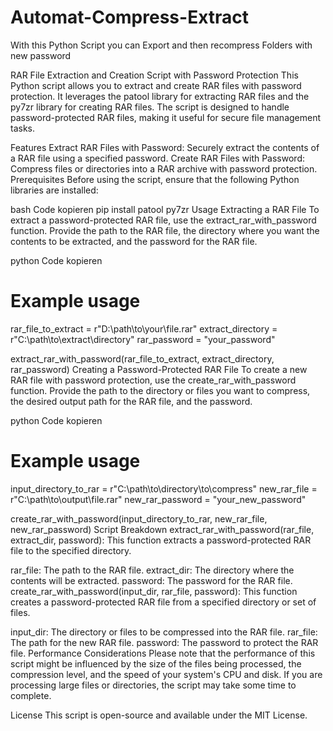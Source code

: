 # Automat-Compress-Extract
With this Python Script you can Export and then recompress Folders with new password

RAR File Extraction and Creation Script with Password Protection
This Python script allows you to extract and create RAR files with password protection. It leverages the patool library for extracting RAR files and the py7zr library for creating RAR files. The script is designed to handle password-protected RAR files, making it useful for secure file management tasks.

Features
Extract RAR Files with Password: Securely extract the contents of a RAR file using a specified password.
Create RAR Files with Password: Compress files or directories into a RAR archive with password protection.
Prerequisites
Before using the script, ensure that the following Python libraries are installed:

bash
Code kopieren
pip install patool py7zr
Usage
Extracting a RAR File
To extract a password-protected RAR file, use the extract_rar_with_password function. Provide the path to the RAR file, the directory where you want the contents to be extracted, and the password for the RAR file.

python
Code kopieren
# Example usage
rar_file_to_extract = r"D:\path\to\your\file.rar"
extract_directory = r"C:\path\to\extract\directory"
rar_password = "your_password"

extract_rar_with_password(rar_file_to_extract, extract_directory, rar_password)
Creating a Password-Protected RAR File
To create a new RAR file with password protection, use the create_rar_with_password function. Provide the path to the directory or files you want to compress, the desired output path for the RAR file, and the password.

python
Code kopieren
# Example usage
input_directory_to_rar = r"C:\path\to\directory\to\compress"
new_rar_file = r"C:\path\to\output\file.rar"
new_rar_password = "your_new_password"

create_rar_with_password(input_directory_to_rar, new_rar_file, new_rar_password)
Script Breakdown
extract_rar_with_password(rar_file, extract_dir, password): This function extracts a password-protected RAR file to the specified directory.

rar_file: The path to the RAR file.
extract_dir: The directory where the contents will be extracted.
password: The password for the RAR file.
create_rar_with_password(input_dir, rar_file, password): This function creates a password-protected RAR file from a specified directory or set of files.

input_dir: The directory or files to be compressed into the RAR file.
rar_file: The path for the new RAR file.
password: The password to protect the RAR file.
Performance Considerations
Please note that the performance of this script might be influenced by the size of the files being processed, the compression level, and the speed of your system's CPU and disk. If you are processing large files or directories, the script may take some time to complete.

License
This script is open-source and available under the MIT License.
